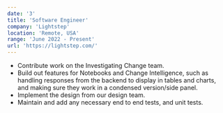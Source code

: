 ```yaml
---
date: '3'
title: 'Software Engineer'
company: 'Lightstep'
location: 'Remote, USA'
range: 'June 2022 - Present'
url: 'https://lightstep.com/'
---
```


- Contribute work on the Investigating Change team.
- Build out features for Notebooks and Change Intelligence, such as handling responses from the backend to display in tables and charts, and making sure they work in a condensed version/side panel.
- Implement the design from our design team.
- Maintain and add any necessary end to end tests, and unit tests.
